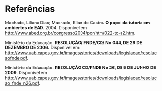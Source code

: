 # Referências

Machado, Liliana Dias; Machado, Elian de Castro. **O papel da tutoria em ambientes de EAD**. 2004. Disponível em http://www.abed.org.br/congresso2004/por/htm/022-tc-a2.htm.


Ministério da Educação.
**RESOLUÇÃO/ FNDE/CD/ No 044, DE 29 DE DEZEMBRO DE 2006.**
Disponível em: http://www.uab.capes.gov.br/images/stories/downloads/legislacao/resolucaofnde.pdf.

Ministério da Educação.
**RESOLUÇÃO CD/FNDE No 26, DE 5 DE JUNHO DE 2009**.
Disponível em http://www.uab.capes.gov.br/images/stories/downloads/legislacao/resolucao_fnde_n26.pdf.
